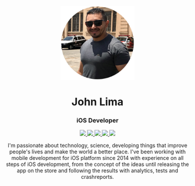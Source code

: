 <!-- markdownlint-disable MD033 -->
<p align="center">
 <img width="200" height="200" src="./images/header_image.png"/>
</p>
<h1 align="center">John Lima</h1>
<h3 align="center">iOS Developer</h3>

<p align="center">
 <a href="https://github.com/thejohnlima">
  <img src="https://img.shields.io/static/v1?label=Github&message=thejohnlima&style=for-the-badge">
 </a>
 <a href="https://linkedin.com/in/thejohnlima/">
  <img src="https://img.shields.io/static/v1?label=LinkedIn&message=thejohnlima&color=2867B2&style=for-the-badge">
 </a>
 <a href="https://twitter.com/thejohnlima">
  <img src="https://img.shields.io/static/v1?label=Twitter&message=thejohnlima&color=00ACEE&style=for-the-badge">
 </a>
 <a href="./resume.pdf">
  <img src="https://img.shields.io/static/v1?label=Resume&message=PDF&color=green&style=for-the-badge">
 </a>
 <a href="mailto:thejohnlima@icloud.com">
  <img src="https://img.shields.io/static/v1?label=Email&message=John&color=F76831&style=for-the-badge">
 </a>
</p>

<p align="center">
I'm passionate about technology, science, developing things that improve people's lives and make the world a better place. I've been working with mobile development for iOS platform since 2014 with experience on all steps of iOS development, from the concept of the ideas until releasing the app on the store and following the results with analytics, tests and crashreports.
</p>
